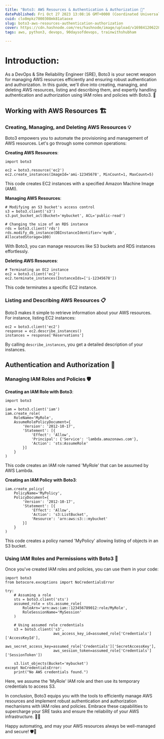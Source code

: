 ```yaml
---
title: "Boto3: AWS Resources & Authentication & Authorization 🔑"
datePublished: Fri Oct 27 2023 13:08:16 GMT+0000 (Coordinated Universal Time)
cuid: clo8mpkz7000308mk81ataoxe
slug: boto3-aws-resources-authentication-authorization
cover: https://cdn.hashnode.com/res/hashnode/image/upload/v1698412062286/c99e68f0-1072-471c-be71-e7a26feb3214.gif
tags: aws, python3, devops, 90daysofdevops, trainwithshubham

---
```


# Introduction:

As a DevOps & Site Reliability Engineer (SRE), Boto3 is your secret weapon for managing AWS resources efficiently and ensuring robust authentication and authorization. In this guide, we'll dive into creating, managing, and deleting AWS resources, listing and describing them, and expertly handling authentication and authorization using IAM roles and policies with Boto3. 🚀

## Working with AWS Resources 🏗️

### Creating, Managing, and Deleting AWS Resources 💡

Boto3 empowers you to automate the provisioning and management of AWS resources. Let's go through some common operations:

**Creating AWS Resources**:

```plaintext
import boto3

ec2 = boto3.resource('ec2')
ec2.create_instances(ImageId='ami-12345678', MinCount=1, MaxCount=5)
```

This code creates EC2 instances with a specified Amazon Machine Image (AMI).

**Managing AWS Resources**:

```plaintext
# Modifying an S3 bucket's access control
s3 = boto3.client('s3')
s3.put_bucket_acl(Bucket='mybucket', ACL='public-read')

# Changing the size of an RDS instance
rds = boto3.client('rds')
rds.modify_db_instance(DBInstanceIdentifier='mydb', AllocatedStorage=100)
```

With Boto3, you can manage resources like S3 buckets and RDS instances effortlessly.

**Deleting AWS Resources**:

```plaintext
# Terminating an EC2 instance
ec2 = boto3.client('ec2')
ec2.terminate_instances(InstanceIds=['i-12345678'])
```

This code terminates a specific EC2 instance.

### Listing and Describing AWS Resources 📋

Boto3 makes it simple to retrieve information about your AWS resources. For instance, listing EC2 instances:

```plaintext
ec2 = boto3.client('ec2')
response = ec2.describe_instances()
instances = response['Reservations']
```

By calling `describe_instances`, you get a detailed description of your instances.

## Authentication and Authorization 🔐

### Managing IAM Roles and Policies 🛡️

**Creating an IAM Role with Boto3**:

```plaintext
import boto3

iam = boto3.client('iam')
iam.create_role(
    RoleName='MyRole',
    AssumeRolePolicyDocument={
        'Version': '2012-10-17',
        'Statement': [{
            'Effect': 'Allow',
            'Principal': {'Service': 'lambda.amazonaws.com'},
            'Action': 'sts:AssumeRole'
        }]
    }
)
```

This code creates an IAM role named 'MyRole' that can be assumed by AWS Lambda.

**Creating an IAM Policy with Boto3**:

```plaintext
iam.create_policy(
    PolicyName='MyPolicy',
    PolicyDocument={
        'Version': '2012-10-17',
        'Statement': [{
            'Effect': 'Allow',
            'Action': 's3:ListBucket',
            'Resource': 'arn:aws:s3:::mybucket'
        }]
    }
)
```

This code creates a policy named 'MyPolicy' allowing listing of objects in an S3 bucket.

### Using IAM Roles and Permissions with Boto3 💪

Once you've created IAM roles and policies, you can use them in your code:

```plaintext
import boto3
from botocore.exceptions import NoCredentialsError

try:
    # Assuming a role
    sts = boto3.client('sts')
    assumed_role = sts.assume_role(
        RoleArn='arn:aws:iam::123456789012:role/MyRole',
        RoleSessionName='MySession'
    )

    # Using assumed role credentials
    s3 = boto3.client('s3',
                      aws_access_key_id=assumed_role['Credentials']['AccessKeyId'],
                      aws_secret_access_key=assumed_role['Credentials']['SecretAccessKey'],
                      aws_session_token=assumed_role['Credentials']['SessionToken'])

    s3.list_objects(Bucket='mybucket')
except NoCredentialsError:
    print("No AWS credentials found.")
```

Here, we assume the 'MyRole' IAM role and then use its temporary credentials to access S3.

In conclusion, Boto3 equips you with the tools to efficiently manage AWS resources and implement robust authentication and authorization mechanisms with IAM roles and policies. Embrace these capabilities to supercharge your SRE tasks and ensure the reliability of your AWS infrastructure. 💪🔐

Happy automating, and may your AWS resources always be well-managed and secure! 🛡️🚀